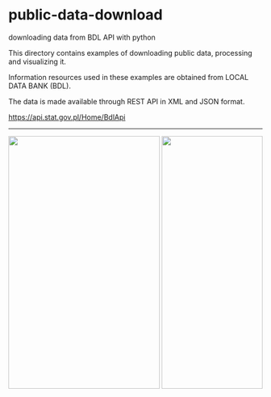 
# public-data-download
downloading data from BDL API with python


This directory contains examples of downloading public data, processing and visualizing it. 

Information resources used in these examples are obtained from LOCAL DATA BANK (BDL).

The data is made available through REST API in XML and JSON format.

https://api.stat.gov.pl/Home/BdlApi


---

<p float="left">
  <img src="https://user-images.githubusercontent.com/79875767/125617725-f533a9fa-dec4-4561-a9ba-f2f88dbc9411.png" width="300" height="500" />
  <img src="https://user-images.githubusercontent.com/79875767/125616339-e9924daf-479b-4646-8426-6bc96dd0f286.png" width="200" height="500" />
</p>


